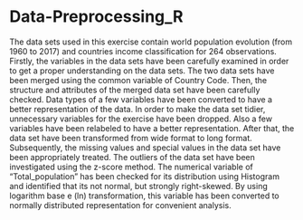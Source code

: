# Data-Preprocessing_R
The data sets used in this exercise contain world population evolution (from 1960 to 2017) and countries income classification for 264 observations. Firstly, the variables in the data sets have been carefully examined in order to get a proper understanding on the data sets. The two data sets have been merged using the common variable of Country Code. Then, the structure and attributes of the merged data set have been carefully checked. Data types of a few variables have been converted to have a better representation of the data. In order to make the data set tidier, unnecessary variables for the exercise have been dropped. Also a few variables have been relabeled to have a better representation. After that, the data set have been transformed from wide format to long format. Subsequently, the missing values and special values in the data set have been appropriately treated. The outliers of the data set have been investigated using the z-score method. The numerical variable of “Total_population” has been checked for its distribution using Histogram and identified that its not normal, but strongly right-skewed. By using logarithm base e (ln) transformation, this variable has been converted to normally distributed representation for convenient analysis.
